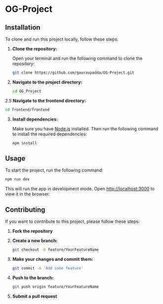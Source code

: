 # OG-Project

## Installation

To clone and run this project locally, follow these steps:

1. **Clone the repository:**
   
   Open your terminal and run the following command to clone the repository:

   ```bash
   git clone https://github.com/gauravpadda/OG-Project.git
   ```

2. **Navigate to the project directory:**

   ```bash
   cd OG_Project
   ```

2.5 **Navigate to the frontend directory:**

   ```bash
   cd frontend/frontend
   ```


3. **Install dependencies:**

   Make sure you have [Node.js](https://nodejs.org/) installed. Then run the following command to install the required dependencies:

   ```bash
   npm install
   ```

## Usage

To start the project, run the following command:

```bash
npm run dev
```

This will run the app in development mode. Open [http://localhost:3000](http://localhost:3000) to view it in the browser.

## Contributing

If you want to contribute to this project, please follow these steps:

1. **Fork the repository**

2. **Create a new branch:**

   ```bash
   git checkout -b feature/YourFeatureName
   ```

3. **Make your changes and commit them:**

   ```bash
   git commit -m 'Add some feature'
   ```

4. **Push to the branch:**

   ```bash
   git push origin feature/YourFeatureName
   ```

5. **Submit a pull request**
